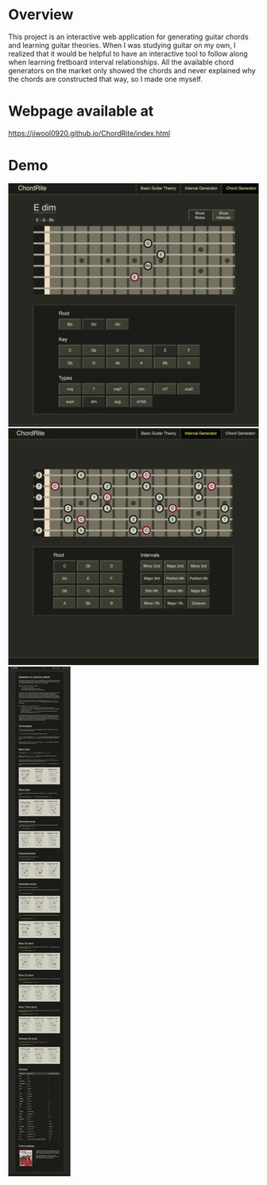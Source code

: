 # Overview
This project is an interactive web application for generating guitar chords and learning guitar theories. When I was studying guitar on my own, I realized that it would be helpful to have an interactive tool to follow along when learning fretboard interval relationships. All the available chord generators on the market only showed the chords and never explained why the chords are constructed that way, so I made one myself. 

# Webpage available at
https://jiwool0920.github.io/ChordRite/index.html

# Demo
![chord](/demo/chord.png)
![interval](/demo/interval.png)
![interval](/demo/theory.png)
